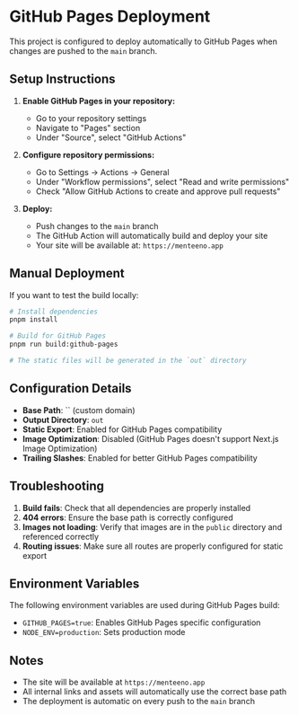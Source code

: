 # GitHub Pages Deployment

This project is configured to deploy automatically to GitHub Pages when changes are pushed to the `main` branch.

## Setup Instructions

1. **Enable GitHub Pages in your repository:**
   - Go to your repository settings
   - Navigate to "Pages" section
   - Under "Source", select "GitHub Actions"

2. **Configure repository permissions:**
   - Go to Settings → Actions → General
   - Under "Workflow permissions", select "Read and write permissions"
   - Check "Allow GitHub Actions to create and approve pull requests"

3. **Deploy:**
   - Push changes to the `main` branch
   - The GitHub Action will automatically build and deploy your site
   - Your site will be available at: `https://menteeno.app`

## Manual Deployment

If you want to test the build locally:

```bash
# Install dependencies
pnpm install

# Build for GitHub Pages
pnpm run build:github-pages

# The static files will be generated in the `out` directory
```

## Configuration Details

- **Base Path**: `` (custom domain)
- **Output Directory**: `out`
- **Static Export**: Enabled for GitHub Pages compatibility
- **Image Optimization**: Disabled (GitHub Pages doesn't support Next.js Image Optimization)
- **Trailing Slashes**: Enabled for better GitHub Pages compatibility

## Troubleshooting

1. **Build fails**: Check that all dependencies are properly installed
2. **404 errors**: Ensure the base path is correctly configured
3. **Images not loading**: Verify that images are in the `public` directory and referenced correctly
4. **Routing issues**: Make sure all routes are properly configured for static export

## Environment Variables

The following environment variables are used during GitHub Pages build:

- `GITHUB_PAGES=true`: Enables GitHub Pages specific configuration
- `NODE_ENV=production`: Sets production mode

## Notes

- The site will be available at `https://menteeno.app`
- All internal links and assets will automatically use the correct base path
- The deployment is automatic on every push to the `main` branch
